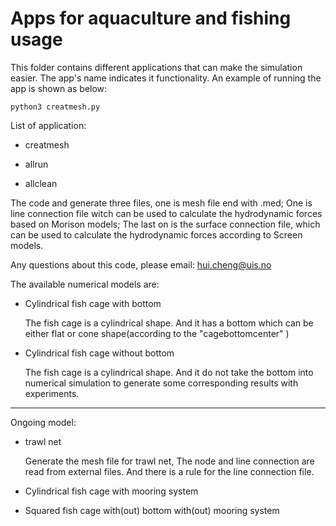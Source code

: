 # Apps for aquaculture and fishing usage

This folder contains different applications that can make the simulation easier. 
The app's name indicates it functionality. An example of running the app is shown as below:
```
python3 creatmesh.py
```
List of application:

- creatmesh

- allrun

- allclean




The code and generate three files, one is mesh file end with .med; 
One is line connection file witch can be used to calculate the hydrodynamic forces based on Morison models;
The last on is the surface connection file, which can be used to calculate the hydrodynamic forces according to Screen models.

Any questions about this code, please email: hui.cheng@uis.no

The available numerical models are:

- Cylindrical fish cage with bottom

    The fish cage is a cylindrical shape. And it has a bottom which can be either flat or cone shape(according to the "cagebottomcenter" )
 
 - Cylindrical fish cage without bottom

    The fish cage is a cylindrical shape. And it do not take the bottom into numerical simulation to 
    generate some corresponding results with experiments.

-----
 Ongoing model:
- trawl net

    Generate the mesh file for trawl net, The node and line connection are read from external files.
    And there is a rule for the line connection file.

- Cylindrical fish cage with mooring system
- Squared fish cage with(out) bottom with(out) mooring system